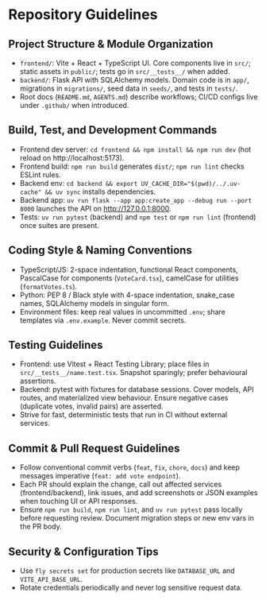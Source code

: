 # Repository Guidelines

## Project Structure & Module Organization
- `frontend/`: Vite + React + TypeScript UI. Core components live in `src/`; static assets in `public/`; tests go in `src/__tests__/` when added.
- `backend/`: Flask API with SQLAlchemy models. Domain code is in `app/`, migrations in `migrations/`, seed data in `seeds/`, and tests in `tests/`.
- Root docs (`README.md`, `AGENTS.md`) describe workflows; CI/CD configs live under `.github/` when introduced.

## Build, Test, and Development Commands
- Frontend dev server: `cd frontend && npm install && npm run dev` (hot reload on http://localhost:5173).
- Frontend build: `npm run build` generates `dist/`; `npm run lint` checks ESLint rules.
- Backend env: `cd backend && export UV_CACHE_DIR="$(pwd)/../.uv-cache" && uv sync` installs dependencies.
- Backend app: `uv run flask --app app:create_app --debug run --port 8000` launches the API on http://127.0.0.1:8000.
- Tests: `uv run pytest` (backend) and `npm test` or `npm run lint` (frontend) once suites are present.

## Coding Style & Naming Conventions
- TypeScript/JS: 2-space indentation, functional React components, PascalCase for components (`VoteCard.tsx`), camelCase for utilities (`formatVotes.ts`).
- Python: PEP 8 / Black style with 4-space indentation, snake_case names, SQLAlchemy models in singular form.
- Environment files: keep real values in uncommitted `.env`; share templates via `.env.example`. Never commit secrets.

## Testing Guidelines
- Frontend: use Vitest + React Testing Library; place files in `src/__tests__/name.test.tsx`. Snapshot sparingly; prefer behavioural assertions.
- Backend: pytest with fixtures for database sessions. Cover models, API routes, and materialized view behaviour. Ensure negative cases (duplicate votes, invalid pairs) are asserted.
- Strive for fast, deterministic tests that run in CI without external services.

## Commit & Pull Request Guidelines
- Follow conventional commit verbs (`feat`, `fix`, `chore`, `docs`) and keep messages imperative (`feat: add vote endpoint`).
- Each PR should explain the change, call out affected services (frontend/backend), link issues, and add screenshots or JSON examples when touching UI or API responses.
- Ensure `npm run build`, `npm run lint`, and `uv run pytest` pass locally before requesting review. Document migration steps or new env vars in the PR body.

## Security & Configuration Tips
- Use `fly secrets set` for production secrets like `DATABASE_URL` and `VITE_API_BASE_URL`.
- Rotate credentials periodically and never log sensitive request data.
